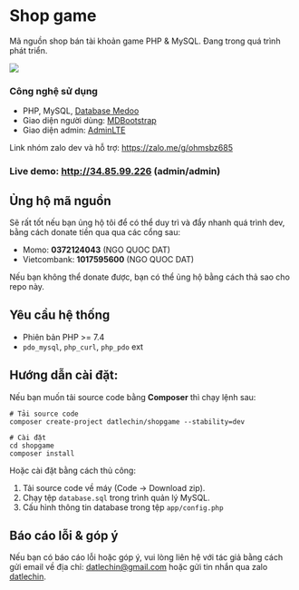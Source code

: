 # Shop game

Mã nguồn shop bán tài khoản game PHP & MySQL. Đang trong quá trình phát triển.

![](https://i.imgur.com/0Nh4qP7.png)

### Công nghệ sử dụng
- PHP, MySQL, [Database Medoo](https://medoo.in/)
- Giao diện người dùng: [MDBootstrap](https://mdbootstrap.com/)
- Giao diện admin: [AdminLTE](https://adminlte.io/)

Link nhóm zalo dev và hỗ trợ: https://zalo.me/g/ohmsbz685

### Live demo: http://34.85.99.226 (admin/admin)

## Ủng hộ mã nguồn
Sẽ rất tốt nếu bạn ủng hộ tôi để có thể duy trì và đẩy nhanh quá trình dev, bằng cách donate tiền qua qua các cổng sau:
- Momo: **0372124043** (NGO QUOC DAT)
- Vietcombank: **1017595600** (NGO QUOC DAT)

Nếu bạn không thể donate được, bạn có thể ủng hộ bằng cách thả sao cho repo này.

## Yêu cầu hệ thống

- Phiên bản PHP >= 7.4
- `pdo_mysql`, `php_curl`, `php_pdo` ext

## Hướng dẫn cài đặt:
Nếu bạn muốn tải source code bằng **Composer** thì chạy lệnh sau:
```shell
# Tải source code
composer create-project datlechin/shopgame --stability=dev

# Cài đặt
cd shopgame
composer install
```

Hoặc cài đặt bằng cách thủ công:
1. Tải source code về máy (Code -> Download zip).
2. Chạy tệp `database.sql` trong trình quản lý MySQL.
3. Cấu hình thông tin database trong tệp `app/config.php`

## Báo cáo lỗi & góp ý

Nếu bạn có báo cáo lỗi hoặc góp ý, vui lòng liên hệ với tác giả bằng cách gửi email về địa chỉ: [datlechin@gmail.com](mailto:datlechin@gmail.com) hoặc gửi tin nhắn qua zalo [datlechin](https://zalo.me/datlechin).